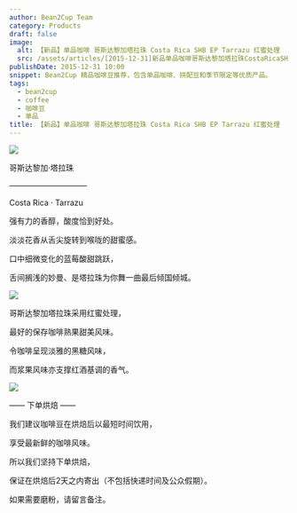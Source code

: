 ```yaml
---
author: Bean2Cup Team
category: Products
draft: false
image:
  alt: 【新品】单品咖啡 哥斯达黎加塔拉珠 Costa Rica SHB EP Tarrazu 红蜜处理
  src: /assets/articles/[2015-12-31]新品单品咖啡哥斯达黎加塔拉珠CostaRicaSHBEPTarrazu红蜜处_02.jpg
publishDate: 2015-12-31 10:00
snippet: Bean2Cup 精品咖啡豆推荐，包含单品咖啡、拼配豆和季节限定等优质产品。
tags:
  - bean2cup
  - coffee
  - 咖啡豆
  - 单品
title: 【新品】单品咖啡 哥斯达黎加塔拉珠 Costa Rica SHB EP Tarrazu 红蜜处理
---
```


![](/assets/articles/[2015-12-31]新品单品咖啡哥斯达黎加塔拉珠CostaRicaSHBEPTarrazu红蜜处_02.jpg)

哥斯达黎加·塔拉珠

——————————

Costa Rica · Tarrazu

强有力的香醇，酸度恰到好处。

淡淡花香从舌尖旋转到喉咙的甜蜜感。

口中细微变化的蓝莓酸甜跳跃，

舌间搁浅的妙曼、是塔拉珠为你舞一曲最后倾国倾城。

![](/assets/articles/[2015-12-31]新品单品咖啡哥斯达黎加塔拉珠CostaRicaSHBEPTarrazu红蜜处_03.jpg)

哥斯达黎加塔拉珠采用红蜜处理，

最好的保存咖啡熟果甜美风味。

令咖啡呈现淡雅的黑糖风味，

而浆果风味亦支撑红酒基调的香气。

![](/assets/articles/[2015-12-31]新品单品咖啡哥斯达黎加塔拉珠CostaRicaSHBEPTarrazu红蜜处_04.jpg)

—— 下单烘焙 ——

我们建议咖啡豆在烘焙后以最短时间饮用，

享受最新鲜的咖啡风味。

所以我们坚持下单烘焙，

保证在烘焙后2天之内寄出（不包括快递时间及公众假期）。

如果需要磨粉，请留言备注。

